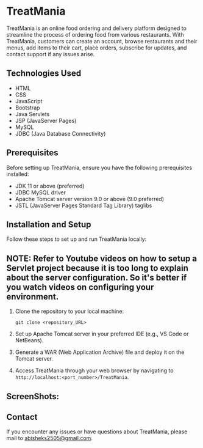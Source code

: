 # TreatMania

TreatMania is an online food ordering and delivery platform designed to streamline the process of ordering food from various restaurants. With TreatMania, customers can create an account, browse restaurants and their menus, add items to their cart, place orders, subscribe for updates, and contact support if any issues arise.

## Technologies Used
- HTML
- CSS
- JavaScript
- Bootstrap
- Java Servlets
- JSP (JavaServer Pages)
- MySQL
- JDBC (Java Database Connectivity)

## Prerequisites
Before setting up TreatMania, ensure you have the following prerequisites installed:
- JDK 11 or above (preferred)
- JDBC MySQL driver
- Apache Tomcat server version 9.0 or above (9.0 preferred)
- JSTL (JavaServer Pages Standard Tag Library) taglibs

## Installation and Setup
Follow these steps to set up and run TreatMania locally:

## NOTE: Refer to Youtube videos on how to setup a Servlet project because it is too long to explain about the server configuration. So it's better if you watch videos on configuring your environment.

1. Clone the repository to your local machine:
   ```
   git clone <repository_URL>
   ```

2. Set up Apache Tomcat server in your preferred IDE (e.g., VS Code or NetBeans).

3. Generate a WAR (Web Application Archive) file and deploy it on the Tomcat server.

4. Access TreatMania through your web browser by navigating to `http://localhost:<port_number>/TreatMania`.

## ScreenShots:


## Contact
If you encounter any issues or have questions about TreatMania, please mail to abisheks2505@gmail.com.
